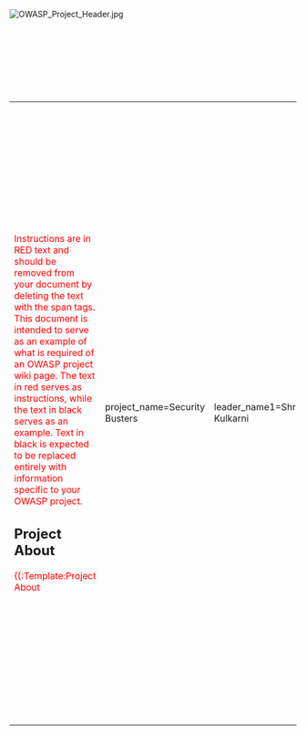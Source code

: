 <div style="width:100%;height:160px;border:0,margin:0;overflow: hidden;">

![OWASP_Project_Header.jpg](OWASP_Project_Header.jpg
"OWASP_Project_Header.jpg")

</div>

<table>
<tbody>
<tr class="odd">
<td><p><span style="color:#ff0000"> Instructions are in RED text and should be removed from your document by deleting the text with the span tags. This document is intended to serve as an example of what is required of an OWASP project wiki page. The text in red serves as instructions, while the text in black serves as an example. Text in black is expected to be replaced entirely with information specific to your OWASP project. </span></p>
<h2 id="project_about">Project About</h2>
<p><span style="color:#ff0000"> {{:Template:Project About</p></td>
<td><p>project_name=Security Busters</p></td>
<td><p>leader_name1=Shruti Kulkarni</p></td>
<td><p>leader_email1=shruti.kulkarni@owasp.org</p></td>
<td><p>leader__name2=Stefano Belloro</p></td>
<td><p>leader__email2=Stefano.belloro@gmail.com</p></td>
<td><p>leader__name3=Alexios Mylonas</p></td>
<td><p>leader__email3=alexios.mylonas@owasp.org }}</p>
<h2 id="owasp_documentation_project_template">OWASP Documentation Project Template</h2>
<p><span style="color:#ffffff"></p>
<p><code>   The main deliverable of this project would be an assessment of the current privacy protection that is offered by popular web browsers for mobile devices (Android, iOS) and desktops. We will document amongst other things the following:</code></p>
<p>a. browser details: name, version number, underlying OS</p>
<p>b. Protection against tracking mechanism, Tracking mechanism used (other than cookie)</p>
<p>c. Capability and usability in removing the tracking mechanism</p>
<p>d. Capability of the browser to show/list the data from the tracking mechanism</p>
<p>e. Presence of addons that list/delete the data</p>
<h2 id="description">Description</h2>
<p><span style="color:#ffffff"></p>
<p>This project would look at different browsers that are used by general population and understand the tracking mechanisms (other than cookies) employed by the browser. These tracking mechanisms are not visible like cookies and need to be explored by getting into developer tools on the browser This sort of tracking has an impact on privacy and to some extent on security. This project would also look at how these tracking mechanisms can be removed or at least how the contents of these tracking mechanisms can be deleted</p>
<h2 id="licensing">Licensing</h2>
<p><span style="color:#ffffff"></p>
<p>GNU General Public License</p>
<h2 id="roadmap">Roadmap</h2>
<p><span style="color:#ffffff"></p>
<p>Q3, 2019</p>
<ul>
<li>Start of the project</li>
<li>Identify team members</li>
<li>Design testbed (use of vms, use of phones)</li>
<li>Identify different browsers and their versions for testing</li>
</ul>
<p>Q4, 2019</p>
<ul>
<li>Implement testbed</li>
<li>Install browsers on VMS</li>
<li>Commence testing and document the results</li>
<li>Publicize the results on the wiki</li>
</ul>
<p>The plan to start by replicating the experiments/methodology that is found here: Belloro, S., &amp; Mylonas, A. (2018). I know what you did last summer: New persistent tracking mechanisms in the wild. IEEE Access, 6, 52779-52792. , and has been presented by Alexios to the London Chapter meeting in November 2018. Then, we plan to expand the work by including other tracking technologies and third-party software (i.e. addons) that can be used to enhance the protection that is offered by current browsers.</p>
<h2 id="getting_involved">Getting Involved</h2>
<p><span style="color:#ffffff"></p>
<p>Involvement in the development and promotion of <strong>Security busters</strong> is actively encouraged! You do not have to be a security expert or a programmer to contribute. Some of the ways you can help are as follows: 1. Share the name of the browser on which you have noticed privacy issues 2. Let us know if you have identified any databases that store user information</p></td>
<td><h2 id="project_resources">Project Resources</h2>
<p><span style="color:#ff0000"></p>
<p><code>   This is where you can link to the key locations for project files, including setup programs, the source code repository, online documentation, a Wiki Home Page, threaded discussions about the project, and Issue Tracking system, etc. </code></p>
<p></span></p>
<p><a href="https://github.com/SamanthaGroves">Installation Package</a></p>
<p><a href="https://github.com/SamanthaGroves">Source Code</a></p>
<p><a href="https://github.com/SamanthaGroves">What's New (Revision History)</a></p>
<p><a href="https://github.com/SamanthaGroves">Documentation</a></p>
<p><a href="https://github.com/SamanthaGroves">Wiki Home Page</a></p>
<p><a href="https://github.com/SamanthaGroves">Issue Tracker</a></p>
<p><a href="https://github.com/SamanthaGroves">Slide Presentation</a></p>
<p><a href="https://github.com/SamanthaGroves">Video</a></p>
<h2 id="project_leader">Project Leader</h2>
<p><span style="color:#ffffff"> <a href="mailto://shruti.kulkarni@owasp.org">Shruti Kulkarni</a></p>
<p><a href="mailto://stefano.belloro@gmail.com">Stefano Belloro</a></p>
<p><a href="mailto://alexios.mylonas@owasp.org">Alexios Mylonas</a></p>
<h2 id="related_projects">Related Projects</h2>
<p><span style="color:#ff0000"></p>
<p><code>   This is where you can link to other OWASP Projects that are similar to yours. </code></p>
<p></span></p></td>
</tr>
</tbody>
</table>